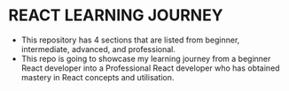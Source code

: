# REACT LEARNING JOURNEY

- This repository has 4 sections that are listed from beginner, intermediate, advanced, and professional.
- This repo is going to showcase my learning journey from a beginner React developer into a Professional React developer who has obtained mastery in React concepts and utilisation.
